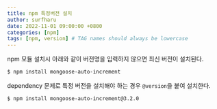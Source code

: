 ```yaml
---
title: npm 특정버전 설치
author: surfharu
date: 2022-11-01 09:00:00 +0800
categories: [npm]
tags: [npm, version] # TAG names should always be lowercase
---
```


npm 모듈 설치시 아래와 같이 버전명을 입력하지 않으면 최신 버전이 설치된다.

```bash
$ npm install mongoose-auto-increment
 ```

dependency 문제로 특정 버전을 설치해야 하는 경우 `@version`을 붙여 설치한다.

```bash
$ npm install mongoose-auto-increment@3.2.0
 ```